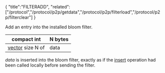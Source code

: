 <div class="cwikmeta">{
"title":"FILTERADD",
"related":["/protocol","/protocol/p2p/getdata","/protocol/p2p/filterload","/protocol/p2p/filterclear"]
}</div>

Add an entry into the installed bloom filter.

| compact int | N bytes | 
|-------------|---------|
|[vector](/protocol/p2p/vector) size N of| data

*data* is inserted into the bloom filter, exactly as if the [insert](https://github.com/BitcoinUnlimited/BitcoinUnlimited/blob/eb264e627e231f7219e60eef41b4e37cc52d6d9d/src/bloom.cpp#L116) operation had been called locally before sending the filter.